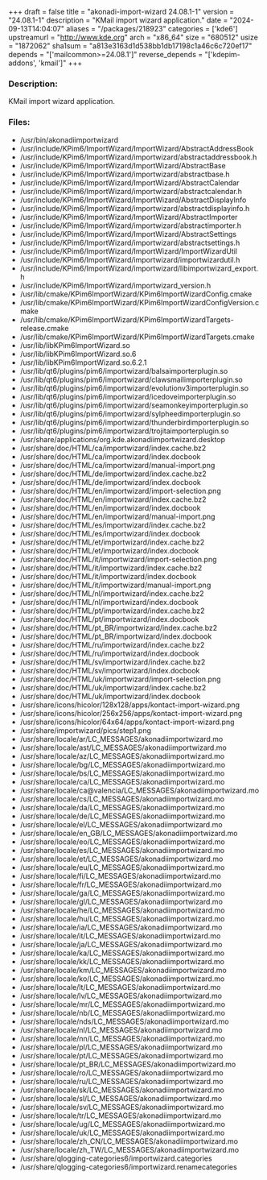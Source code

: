 +++
draft = false
title = "akonadi-import-wizard 24.08.1-1"
version = "24.08.1-1"
description = "KMail import wizard application."
date = "2024-09-13T14:04:07"
aliases = "/packages/218923"
categories = ['kde6']
upstreamurl = "http://www.kde.org"
arch = "x86_64"
size = "680512"
usize = "1872062"
sha1sum = "a813e3163d1d538bb1db17198c1a46c6c720ef17"
depends = "['mailcommon>=24.08.1']"
reverse_depends = "['kdepim-addons', 'kmail']"
+++
### Description: 
KMail import wizard application.

### Files: 
* /usr/bin/akonadiimportwizard
* /usr/include/KPim6/ImportWizard/ImportWizard/AbstractAddressBook
* /usr/include/KPim6/ImportWizard/importwizard/abstractaddressbook.h
* /usr/include/KPim6/ImportWizard/ImportWizard/AbstractBase
* /usr/include/KPim6/ImportWizard/importwizard/abstractbase.h
* /usr/include/KPim6/ImportWizard/ImportWizard/AbstractCalendar
* /usr/include/KPim6/ImportWizard/importwizard/abstractcalendar.h
* /usr/include/KPim6/ImportWizard/ImportWizard/AbstractDisplayInfo
* /usr/include/KPim6/ImportWizard/importwizard/abstractdisplayinfo.h
* /usr/include/KPim6/ImportWizard/ImportWizard/AbstractImporter
* /usr/include/KPim6/ImportWizard/importwizard/abstractimporter.h
* /usr/include/KPim6/ImportWizard/ImportWizard/AbstractSettings
* /usr/include/KPim6/ImportWizard/importwizard/abstractsettings.h
* /usr/include/KPim6/ImportWizard/ImportWizard/ImportWizardUtil
* /usr/include/KPim6/ImportWizard/importwizard/importwizardutil.h
* /usr/include/KPim6/ImportWizard/importwizard/libimportwizard_export.h
* /usr/include/KPim6/ImportWizard/importwizard_version.h
* /usr/lib/cmake/KPim6ImportWizard/KPim6ImportWizardConfig.cmake
* /usr/lib/cmake/KPim6ImportWizard/KPim6ImportWizardConfigVersion.cmake
* /usr/lib/cmake/KPim6ImportWizard/KPim6ImportWizardTargets-release.cmake
* /usr/lib/cmake/KPim6ImportWizard/KPim6ImportWizardTargets.cmake
* /usr/lib/libKPim6ImportWizard.so
* /usr/lib/libKPim6ImportWizard.so.6
* /usr/lib/libKPim6ImportWizard.so.6.2.1
* /usr/lib/qt6/plugins/pim6/importwizard/balsaimporterplugin.so
* /usr/lib/qt6/plugins/pim6/importwizard/clawsmailimporterplugin.so
* /usr/lib/qt6/plugins/pim6/importwizard/evolutionv3importerplugin.so
* /usr/lib/qt6/plugins/pim6/importwizard/icedoveimporterplugin.so
* /usr/lib/qt6/plugins/pim6/importwizard/seamonkeyimporterplugin.so
* /usr/lib/qt6/plugins/pim6/importwizard/sylpheedimporterplugin.so
* /usr/lib/qt6/plugins/pim6/importwizard/thunderbirdimporterplugin.so
* /usr/lib/qt6/plugins/pim6/importwizard/trojitaimporterplugin.so
* /usr/share/applications/org.kde.akonadiimportwizard.desktop
* /usr/share/doc/HTML/ca/importwizard/index.cache.bz2
* /usr/share/doc/HTML/ca/importwizard/index.docbook
* /usr/share/doc/HTML/ca/importwizard/manual-import.png
* /usr/share/doc/HTML/de/importwizard/index.cache.bz2
* /usr/share/doc/HTML/de/importwizard/index.docbook
* /usr/share/doc/HTML/en/importwizard/import-selection.png
* /usr/share/doc/HTML/en/importwizard/index.cache.bz2
* /usr/share/doc/HTML/en/importwizard/index.docbook
* /usr/share/doc/HTML/en/importwizard/manual-import.png
* /usr/share/doc/HTML/es/importwizard/index.cache.bz2
* /usr/share/doc/HTML/es/importwizard/index.docbook
* /usr/share/doc/HTML/et/importwizard/index.cache.bz2
* /usr/share/doc/HTML/et/importwizard/index.docbook
* /usr/share/doc/HTML/it/importwizard/import-selection.png
* /usr/share/doc/HTML/it/importwizard/index.cache.bz2
* /usr/share/doc/HTML/it/importwizard/index.docbook
* /usr/share/doc/HTML/it/importwizard/manual-import.png
* /usr/share/doc/HTML/nl/importwizard/index.cache.bz2
* /usr/share/doc/HTML/nl/importwizard/index.docbook
* /usr/share/doc/HTML/pt/importwizard/index.cache.bz2
* /usr/share/doc/HTML/pt/importwizard/index.docbook
* /usr/share/doc/HTML/pt_BR/importwizard/index.cache.bz2
* /usr/share/doc/HTML/pt_BR/importwizard/index.docbook
* /usr/share/doc/HTML/ru/importwizard/index.cache.bz2
* /usr/share/doc/HTML/ru/importwizard/index.docbook
* /usr/share/doc/HTML/sv/importwizard/index.cache.bz2
* /usr/share/doc/HTML/sv/importwizard/index.docbook
* /usr/share/doc/HTML/uk/importwizard/import-selection.png
* /usr/share/doc/HTML/uk/importwizard/index.cache.bz2
* /usr/share/doc/HTML/uk/importwizard/index.docbook
* /usr/share/icons/hicolor/128x128/apps/kontact-import-wizard.png
* /usr/share/icons/hicolor/256x256/apps/kontact-import-wizard.png
* /usr/share/icons/hicolor/64x64/apps/kontact-import-wizard.png
* /usr/share/importwizard/pics/step1.png
* /usr/share/locale/ar/LC_MESSAGES/akonadiimportwizard.mo
* /usr/share/locale/ast/LC_MESSAGES/akonadiimportwizard.mo
* /usr/share/locale/az/LC_MESSAGES/akonadiimportwizard.mo
* /usr/share/locale/bg/LC_MESSAGES/akonadiimportwizard.mo
* /usr/share/locale/bs/LC_MESSAGES/akonadiimportwizard.mo
* /usr/share/locale/ca/LC_MESSAGES/akonadiimportwizard.mo
* /usr/share/locale/ca@valencia/LC_MESSAGES/akonadiimportwizard.mo
* /usr/share/locale/cs/LC_MESSAGES/akonadiimportwizard.mo
* /usr/share/locale/da/LC_MESSAGES/akonadiimportwizard.mo
* /usr/share/locale/de/LC_MESSAGES/akonadiimportwizard.mo
* /usr/share/locale/el/LC_MESSAGES/akonadiimportwizard.mo
* /usr/share/locale/en_GB/LC_MESSAGES/akonadiimportwizard.mo
* /usr/share/locale/eo/LC_MESSAGES/akonadiimportwizard.mo
* /usr/share/locale/es/LC_MESSAGES/akonadiimportwizard.mo
* /usr/share/locale/et/LC_MESSAGES/akonadiimportwizard.mo
* /usr/share/locale/eu/LC_MESSAGES/akonadiimportwizard.mo
* /usr/share/locale/fi/LC_MESSAGES/akonadiimportwizard.mo
* /usr/share/locale/fr/LC_MESSAGES/akonadiimportwizard.mo
* /usr/share/locale/ga/LC_MESSAGES/akonadiimportwizard.mo
* /usr/share/locale/gl/LC_MESSAGES/akonadiimportwizard.mo
* /usr/share/locale/he/LC_MESSAGES/akonadiimportwizard.mo
* /usr/share/locale/hu/LC_MESSAGES/akonadiimportwizard.mo
* /usr/share/locale/ia/LC_MESSAGES/akonadiimportwizard.mo
* /usr/share/locale/it/LC_MESSAGES/akonadiimportwizard.mo
* /usr/share/locale/ja/LC_MESSAGES/akonadiimportwizard.mo
* /usr/share/locale/ka/LC_MESSAGES/akonadiimportwizard.mo
* /usr/share/locale/kk/LC_MESSAGES/akonadiimportwizard.mo
* /usr/share/locale/km/LC_MESSAGES/akonadiimportwizard.mo
* /usr/share/locale/ko/LC_MESSAGES/akonadiimportwizard.mo
* /usr/share/locale/lt/LC_MESSAGES/akonadiimportwizard.mo
* /usr/share/locale/lv/LC_MESSAGES/akonadiimportwizard.mo
* /usr/share/locale/mr/LC_MESSAGES/akonadiimportwizard.mo
* /usr/share/locale/nb/LC_MESSAGES/akonadiimportwizard.mo
* /usr/share/locale/nds/LC_MESSAGES/akonadiimportwizard.mo
* /usr/share/locale/nl/LC_MESSAGES/akonadiimportwizard.mo
* /usr/share/locale/nn/LC_MESSAGES/akonadiimportwizard.mo
* /usr/share/locale/pl/LC_MESSAGES/akonadiimportwizard.mo
* /usr/share/locale/pt/LC_MESSAGES/akonadiimportwizard.mo
* /usr/share/locale/pt_BR/LC_MESSAGES/akonadiimportwizard.mo
* /usr/share/locale/ro/LC_MESSAGES/akonadiimportwizard.mo
* /usr/share/locale/ru/LC_MESSAGES/akonadiimportwizard.mo
* /usr/share/locale/sk/LC_MESSAGES/akonadiimportwizard.mo
* /usr/share/locale/sl/LC_MESSAGES/akonadiimportwizard.mo
* /usr/share/locale/sv/LC_MESSAGES/akonadiimportwizard.mo
* /usr/share/locale/tr/LC_MESSAGES/akonadiimportwizard.mo
* /usr/share/locale/ug/LC_MESSAGES/akonadiimportwizard.mo
* /usr/share/locale/uk/LC_MESSAGES/akonadiimportwizard.mo
* /usr/share/locale/zh_CN/LC_MESSAGES/akonadiimportwizard.mo
* /usr/share/locale/zh_TW/LC_MESSAGES/akonadiimportwizard.mo
* /usr/share/qlogging-categories6/importwizard.categories
* /usr/share/qlogging-categories6/importwizard.renamecategories
